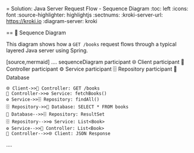 = Solution: Java Server Request Flow - Sequence Diagram
:toc: left
:icons: font
:source-highlighter: highlightjs
:sectnums:
:kroki-server-url: https://kroki.io
:diagram-server: kroki

== 🧵 Sequence Diagram

This diagram shows how a `GET /books` request flows through a typical layered Java server using Spring.

[source,mermaid]
....
sequenceDiagram
    participant 🌐 Client
    participant 🚪 Controller
    participant ⚙️ Service
    participant 🗄️ Repository
    participant 💾 Database

    🌐 Client->>🚪 Controller: GET /books
    🚪 Controller->>⚙️ Service: fetchBooks()
    ⚙️ Service->>🗄️ Repository: findAll()
    🗄️ Repository->>💾 Database: SELECT * FROM books
    💾 Database-->>🗄️ Repository: ResultSet
    🗄️ Repository-->>⚙️ Service: List<Book>
    ⚙️ Service-->>🚪 Controller: List<Book>
    🚪 Controller-->>🌐 Client: JSON Response
....


